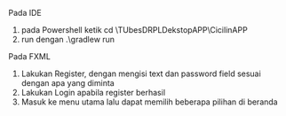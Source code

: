 Pada IDE
1. pada Powershell ketik cd \TUbesDRPLDekstopAPP\CicilinAPP
2. run dengan .\gradlew run

Pada FXML
1. Lakukan Register, dengan mengisi text dan password field sesuai dengan apa yang diminta
2. Lakukan Login apabila register berhasil
3. Masuk ke menu utama lalu dapat memilih beberapa pilihan di beranda

